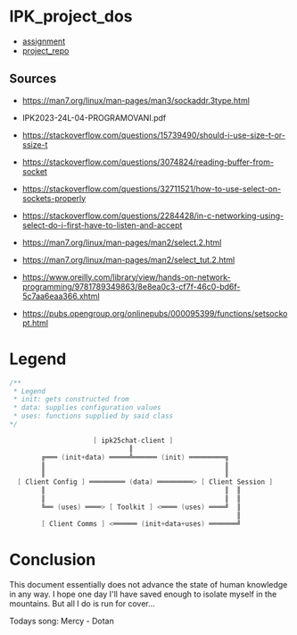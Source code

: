 # IPK_project_dos

- [assignment](https://git.fit.vutbr.cz/NESFIT/IPK-Projects/src/branch/master/Project_2/README.md)
- [project_repo](https://git.fit.vutbr.cz/xmervaj00/IPK_project_dos)

## Sources
* https://man7.org/linux/man-pages/man3/sockaddr.3type.html

* IPK2023-24L-04-PROGRAMOVANI.pdf

* https://stackoverflow.com/questions/15739490/should-i-use-size-t-or-ssize-t

* https://stackoverflow.com/questions/3074824/reading-buffer-from-socket

* https://stackoverflow.com/questions/32711521/how-to-use-select-on-sockets-properly
* https://stackoverflow.com/questions/2284428/in-c-networking-using-select-do-i-first-have-to-listen-and-accept
* https://man7.org/linux/man-pages/man2/select.2.html
* https://man7.org/linux/man-pages/man2/select_tut.2.html

* https://www.oreilly.com/library/view/hands-on-network-programming/9781789349863/8e8ea0c3-cf7f-46c0-bd6f-5c7aa6eaa366.xhtml
* https://pubs.opengroup.org/onlinepubs/000095399/functions/setsockopt.html

# Legend
```c#
/**
 * Legend
 * init: gets constructed from
 * data: supplies configuration values
 * uses: functions supplied by said class
*/

                     [ ipk25chat-client ]
                              ║ 
        ╔═══ (init+data) ═════╩══════ (init) ═════════╗
        ║                                             ║ 
        ║                                             ║
  [ Client Config ] ═════════ (data) ═════════> [ Client Session ]
        ║                                             ║  ║
        ║                                             ║  ║
        ╚══ (uses) ════> [ Toolkit ] <════ (uses) ════╝  ║
                                                         ║
        [ Client Comms ] <══════ (init+data+uses) ═══════╝
```

# Conclusion
This document essentially does not advance the state of human knowledge in any way. I hope one day I'll have saved enough to isolate myself in the mountains. But all I do is run for cover...

Todays song: Mercy - Dotan